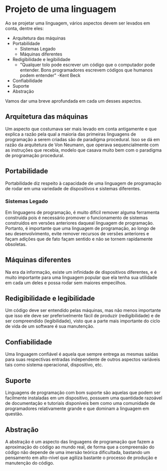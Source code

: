 # Projeto de uma linguagem
Ao se projetar uma linguagem, vários aspectos devem ser levados em conta, dentre eles:
- Arquitetura das máquinas
- Portabilidade
	- Sistemas Legado
	- Máquinas diferentes
- Redigibilidade e legibilidade
	- "Qualquer tolo pode escrever um código que o computador pode entender. Bons programadores escrevem códigos que humanos podem entender" -Kent Beck
- Confiabilidade
- Suporte
- Abstração

Vamos dar uma breve aprofundada em cada um desses aspectos.

## Arquitetura das máquinas
Um aspecto que costumava ser mais levado em conta antigamente e que explica a razão pela qual a maioria das primeiras linguagens de programação a serem criadas são de paradigma procedural. Isso se dá em razão da arquitetura de Von Neumann, que operava sequencialmente com as instruções que recebia, modelo que casava muito bem com o paradigma de programação procedural.

## Portabilidade
Portabilidade diz respeito à capacidade de uma linguagem de programação de rodar em uma variedade de dispositivos e sistemas diferentes.

### Sistemas Legado
Em linguagens de programação, é muito difícil remover alguma ferramenta construída pois é necessário promover o funcionamento de sistemas construídos em versões anteriores daqueal linguagem de programação. Portanto, é importante que uma linguagem de programação, ao longo de seu desenvolvimento, evite remover recursos de versões anteriores e façam adições que de fato façam sentido e não se tornem rapidamente obsoletas.

## Máquinas diferentes
Na era da informação, existe um infinidade de dispositivos diferentes, e é muito importante para uma linguagem popular que ela tenha sua utilidade em cada um deles e possa rodar sem maiores empecilhos.

## Redigibilidade e legibilidade
Um código deve ser entendido pelas máquinas, mas não menos importante que isso ele deve ser preferivelmente fácil de produzir (redigibilidade) e de ser compreendido (legibilidade), visto que a parte mais importante do ciclo de vida de um software é sua manutenção.

## Confiabilidade
Uma linguagem confiável é aquela que sempre entrega as mesmas saídas para suas respectivas entradas independente de outros aspectos variáveis tais como sistema operacional, dispositivo, etc.

## Suporte
Linguagens de programação com bom suporte são aquelas que podem ser facilmente instaladas em um dispositivo, possuem uma quantidade razoável de documentação e tutoriais disponíveis bem como uma comunidade de programadores relativamente grande e que dominam a linguagem em questão.

## Abstração
A abstração é um aspecto das linguagens de programação que fazem a aproximação do código ao mundo real, de forma que a compreensão do código não depende de uma imersão teórica dificultada, bastando um pensamento em alto-nível que agiliza bastante o processo de produção e manutenção do código.